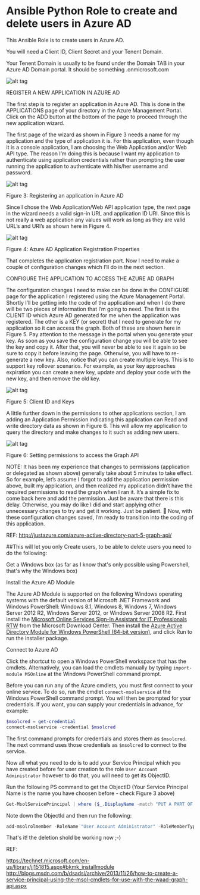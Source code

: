 # Ansible Python Role to create and delete users in Azure AD

This Ansible Role is to create users in Azure AD.

You will need a Client ID, Client Secret and your Tenent Domain.

Your Tenent Domain is usually to be found under the Domain TAB in your Azure AD Domain portal. It should be something .onmicrosoft.com

![alt tag](http://i.stack.imgur.com/sFvvs.png)

REGISTER A NEW APPLICATION IN AZURE AD

The first step is to register an application in Azure AD. This is done in the APPLICATIONS page of your directory in the Azure Management Portal. Click on the ADD button at the bottom of the page to proceed through the new application wizard.

The first page of the wizard as shown in Figure 3 needs a name for my application and the type of application it is. For this application, even though it is a console application, I am choosing the Web Application and/or Web API type. The reason I’m doing this is because I want my application to authenticate using application credentials rather than prompting the user running the application to authenticate with his/her username and password.

![alt tag](http://rickrainey.com/wp-content/uploads/2016/02/2235-AzureAD-05-03.png)

Figure 3: Registering an application in Azure AD

Since I chose the Web Application/Web API application type, the next page in the wizard needs a valid sign-in URL and application ID URI. Since this is not really a web application any values will work as long as they are valid URL’s and URI’s as shown here in Figure 4.

![alt tag](http://rickrainey.com/wp-content/uploads/2016/02/2235-AzureAD-05-04.png)

Figure 4: Azure AD Application Registration Properties

That completes the application registration part. Now I need to make a couple of configuration changes which I’ll do in the next section.

CONFIGURE THE APPLICATION TO ACCESS THE AZURE AD GRAPH

The configuration changes I need to make can be done in the CONFIGURE page for the application I registered using the Azure Management Portal. Shortly I’ll be getting into the code of the application and when I do there will be two pieces of information that I’m going to need. The first is the CLIENT ID which Azure AD generated for me when the application was registered. The other is a KEY (or secret) that I need to generate for my application so it can access the graph. Both of these are shown here in Figure 5. Pay attention to the message in the portal when you generate your key. As soon as you save the configuration change you will be able to see the key and copy it. After that, you will never be able to see it again so be sure to copy it before leaving the page. Otherwise, you will have to re-generate a new key. Also, notice that you can create multiple keys. This is to support key rollover scenarios. For example, as your key approaches expiration you can create a new key, update and deploy your code with the new key, and then remove the old key.

![alt tag](http://rickrainey.com/wp-content/uploads/2016/02/2235-AzureAD-05-05.png)

Figure 5: Client ID and Keys

A little further down in the permissions to other applications section, I am adding an Application Permission indicating this application can Read and write directory data as shown in Figure 6. This will allow my application to query the directory and make changes to it such as adding new users.

![alt tag](http://rickrainey.com/wp-content/uploads/2016/02/2235-AzureAD-05-06.png)

Figure 6: Setting permissions to access the Graph API

NOTE: It has been my experience that changes to permissions (application or delegated as shown above) generally take about 5 minutes to take effect. So for example, let’s assume I forgot to add the application permission above, built my application, and then realized my application didn’t have the required permissions to read the graph when I ran it. It’s a simple fix to come back here and add the permission. Just be aware that there is this delay. Otherwise, you may do like I did and start applying other unnecessary changes to try and get it working. Just be patient. 
Now, with these configuration changes saved, I’m ready to transition into the coding of this application.

REF: http://justazure.com/azure-active-directory-part-5-graph-api/

##This will let you only Create users, to be able to delete users you need to do the following:

Get a Windows box (as far as I know that's only possible using Powershell, that's why the Windows box)

Install the Azure AD Module

The Azure AD Module is supported on the following Windows operating systems with the default version of Microsoft .NET Framework and Windows PowerShell: Windows 8.1, Windows 8, Windows 7, Windows Server 2012 R2, Windows Server 2012, or Windows Server 2008 R2.
First install the [Microsoft Online Services Sign-In Assistant for IT Professionals RTW](http://go.microsoft.com/fwlink/?LinkID=286152) from the Microsoft Download Center. Then install the [Azure Active Directory Module for Windows PowerShell (64-bit version)](http://go.microsoft.com/fwlink/p/?linkid=236297), and click Run to run the installer package.

Connect to Azure AD

Click the shortcut to open a Windows PowerShell workspace that has the cmdlets. Alternatively, you can load the cmdlets manually by typing `import-module MSOnline` at the Windows PowerShell command prompt.

Before you can run any of the Azure cmdlets, you must first connect to your online service. To do so, run the cmdlet `connect-msolservice` at the Windows PowerShell command prompt. You will then be prompted for your credentials. If you want, you can supply your credentials in advance, for example:

```powershell
$msolcred = get-credential
connect-msolservice -credential $msolcred
```

The first command prompts for credentials and stores them as `$msolcred`. The next command uses those credentials as `$msolcred` to connect to the service.

Now all what you need to do is to add your Service Principal which you have created before for user creation to the role `User Account Administrator` however to do that, you will need to get its ObjectID.

Run the following PS command to get the ObjectID (Your Service Principal Name is the name you have choosen before - check Figure 3 above)

```powershell
Get-MsolServicePrincipal | where {$_.DisplayName -match "PUT A PART OF YOUR SERVICE PRINCIPAL NAME HERE"}
```

Note down the ObjectId and then run the following:

```powershell
add-msolrolmember -RoleName "User Account Administrator" -RoleMemberType ServicePrincipal -RolememberobjectID PUT_YOUR_OBJECT_ID_HERE
```

That's it! the deletion shold be working now ;-)

REF:

https://technet.microsoft.com/en-us/library/jj151815.aspx#bkmk_installmodule
http://blogs.msdn.com/b/dsadsi/archive/2013/11/26/how-to-create-a-service-principal-using-the-msol-cmdlets-for-use-with-the-waad-graph-api.aspx

